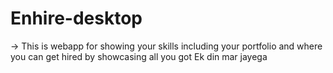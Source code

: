 # Enhire-desktop
-> This is webapp for showing your skills including your portfolio and where you can get hired by showcasing all you got
Ek din mar jayega 
